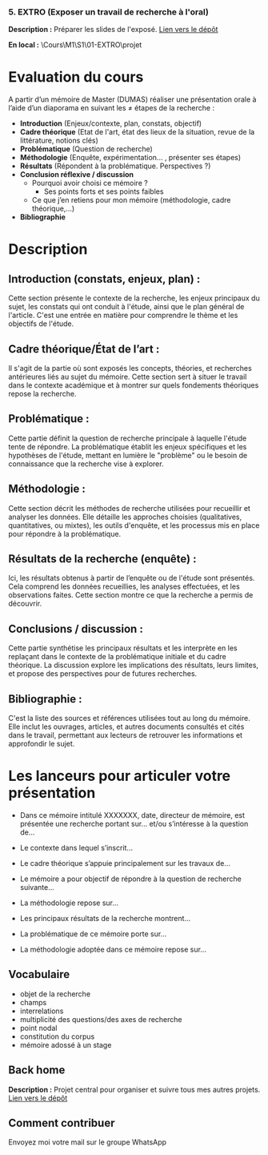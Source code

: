 ### 5. EXTRO (Exposer un travail de recherche à l'oral)

**Description :** Préparer les slides de l'exposé.
[Lien vers le dépôt](https://github.com/ugadavid/ugaextro)

**En local :** \Cours\M1\S1\01-EXTRO\projet



# Evaluation du cours

A partir d’un mémoire de Master (DUMAS) réaliser une présentation orale à l’aide d’un diaporama en suivant les ≠ étapes de la recherche :

- **Introduction** (Enjeux/contexte, plan, constats, objectif)
- **Cadre théorique** (Etat de l'art, état des lieux de la situation, revue de la littérature, notions clés)
- **Problématique** (Question de recherche)
- **Méthodologie** (Enquête, expérimentation... , présenter ses étapes)
- **Résultats** (Répondent à la problématique. Perspectives ?)
- **Conclusion réflexive / discussion**
  - Pourquoi avoir choisi ce mémoire ?
    - Ses points forts et ses points faibles
  - Ce que j’en retiens pour mon mémoire (méthodologie, cadre théorique,...)
- **Bibliographie**


# Description
## Introduction (constats, enjeux, plan) : 
Cette section présente le contexte de la recherche, les enjeux principaux du sujet, les constats qui ont conduit à l'étude, ainsi que le plan général de l'article. C'est une entrée en matière pour comprendre le thème et les objectifs de l'étude.

## Cadre théorique/État de l’art : 
Il s'agit de la partie où sont exposés les concepts, théories, et recherches antérieures liés au sujet du mémoire. Cette section sert à situer le travail dans le contexte académique et à montrer sur quels fondements théoriques repose la recherche.

## Problématique : 
Cette partie définit la question de recherche principale à laquelle l'étude tente de répondre. La problématique établit les enjeux spécifiques et les hypothèses de l'étude, mettant en lumière le "problème" ou le besoin de connaissance que la recherche vise à explorer.

## Méthodologie : 
Cette section décrit les méthodes de recherche utilisées pour recueillir et analyser les données. Elle détaille les approches choisies (qualitatives, quantitatives, ou mixtes), les outils d'enquête, et les processus mis en place pour répondre à la problématique.

## Résultats de la recherche (enquête) : 
Ici, les résultats obtenus à partir de l’enquête ou de l'étude sont présentés. Cela comprend les données recueillies, les analyses effectuées, et les observations faites. Cette section montre ce que la recherche a permis de découvrir.

## Conclusions / discussion : 
Cette partie synthétise les principaux résultats et les interprète en les replaçant dans le contexte de la problématique initiale et du cadre théorique. La discussion explore les implications des résultats, leurs limites, et propose des perspectives pour de futures recherches.

## Bibliographie : 
C'est la liste des sources et références utilisées tout au long du mémoire. Elle inclut les ouvrages, articles, et autres documents consultés et cités dans le travail, permettant aux lecteurs de retrouver les informations et approfondir le sujet.


# Les lanceurs pour articuler votre présentation
- Dans ce mémoire intitulé XXXXXXX, date, directeur de mémoire, est présentée une recherche portant sur... et/ou s’intéresse à la question de...
- Le contexte dans lequel s’inscrit...
- Le cadre théorique s’appuie principalement sur les travaux de...
- Le mémoire a pour objectif de répondre à la question de recherche suivante...
- La méthodologie repose sur...
- Les principaux résultats de la recherche montrent...


- La problématique de ce mémoire porte sur...
- La méthodologie adoptée dans ce mémoire repose sur...

## Vocabulaire
- objet de la recherche
- champs
- interrelations
- multiplicité des questions/des axes de recherche
- point nodal
- constitution du corpus
- mémoire adossé à un stage


## Back home

**Description :** Projet central pour organiser et suivre tous mes autres projets.
[Lien vers le dépôt](https://github.com/ugadavid/project-manager)

## Comment contribuer

Envoyez moi votre mail sur le groupe WhatsApp
